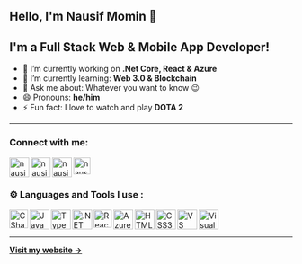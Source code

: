 

## Hello, I'm Nausif Momin 🤵

## I'm a Full Stack Web & Mobile App Developer!


- 🔭 I’m currently working on **.Net Core, React & Azure**
- 🌱 I’m currently learning: **Web 3.0 & Blockchain**
- 💬 Ask me about: Whatever you want to know :wink:
- 😄 Pronouns: **he/him**
- ⚡ Fun fact: I love to watch and play **DOTA 2**

---

###  Connect with me:

[<img align="left" alt="nausif | Facebook" width="35px" src="https://img.icons8.com/fluency/452/facebook-new.png" />][facebook]
[<img align="left" alt="nausif | Twitter" width="35px" src="https://img.icons8.com/color/344/twitter--v1.png" />][twitter]
[<img align="left" alt="nausif | LinkedIn" width="35px" src="https://img.icons8.com/fluency/344/linkedin.png" />][linkedIn]
[<img align="left" alt="nausif | stackoverflow" width="30px" src="https://img.icons8.com/external-tal-revivo-color-tal-revivo/344/external-stack-overflow-is-a-question-and-answer-site-for-professional-logo-color-tal-revivo.png" />][stackoverflow]

<br/>
<br />



### ⚙ Languages and Tools I use :

<img align="left" alt="C Sharp" width="33px" src="https://img.icons8.com/ios-filled/344/c-sharp-logo.png" />
<img align="left" alt="JavaScript" width="35px" src="https://img.icons8.com/color/452/javascript--v1.png" />
<img align="left" alt="TypeScript" width="35px" src="https://img.icons8.com/color/452/typescript.png" />
<img align="left" alt=".NET" width="35px" src="https://img.icons8.com/external-tal-revivo-shadow-tal-revivo/452/external-net-or-dot-net-a-software-framework-developed-by-microsoft-logo-shadow-tal-revivo.png" />
<img align="left" alt="React" width="32px" src="https://img.icons8.com/external-tal-revivo-color-tal-revivo/344/external-react-a-javascript-library-for-building-user-interfaces-logo-color-tal-revivo.png" />
<img align="left" alt="Azure" width="35px" src="https://img.icons8.com/fluency/344/azure-1.png" />
<img align="left" alt="HTML5" width="35px" src="https://img.icons8.com/color/344/html-5--v1.png" />
<img align="left" alt="CSS3" width="35px" src="https://img.icons8.com/color/452/css3.png" />
<img align="left" alt="VS Code" width="35px" src="https://img.icons8.com/fluency/452/visual-studio-code-2019.png" />
<img align="left" alt="Visual Studio" width="35px" src="https://img.icons8.com/color/452/visual-studio--v2.png" />
<br/>

<br/>

---

**[Visit my website &rarr;](https://www.nausif.com/)**

[myprofile]: https://github.com/nausif
[facebook]: https://www.facebook.com/nausif.momin
[linkedIn]: https://www.linkedin.com/in/nausif
[stackoverflow]: https://stackoverflow.com/users/8643967/nausif-momin
[twitter]: https://twitter.com/nausifmomin
